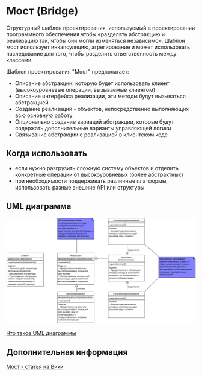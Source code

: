 # Мост (Bridge)

Структурный шаблон проектирования, используемый в проектировании программного обеспечения чтобы «разделять абстракцию и реализацию так, чтобы они могли изменяться независимо». Шаблон мост использует инкапсуляцию, агрегирование и может использовать наследование для того, чтобы разделить ответственность между классами.

Шаблон проектирования "Мост" предполагает:

- Описание абстракции, которую будет использовать клиент
  (высокоуровневые операции, вызываемые клиентом)
- Описание интерфейса реализации, эти методы будут вызываться абстракцией
- Создание реализаций - объектов, непосредственно выполняющих всю
  основную работу
- Опционально создание вариаций абстракции, которые будут содержать
  дополнительные варианты управляющей логики
- Связывание абстракции с реализацией в клиентском коде

## Когда использовать

- если нужно разгрузить сложную систему объектов и отделить конкретные операции
  от высокоуровневых (более абстрактных)
- при необходимости поддерживать различные платформы, использовать
  разные внешние API или структуры

## UML диаграмма

![UML диаграмма моста](https://github.com/evgenylyozin/patterns/blob/77dfb50085c11455de9bedbb7493b9ae19bcdd40/docs/oop-patterns/uml-diagrams/bridge.png)

[Что такое UML диаграммы](https://github.com/evgenylyozin/patterns/blob/6bd4dee6b7186d8703f4f3d8f852e72d185ae545/docs/diagram.md)

## Дополнительная информация

[Мост - статья на Вики](<https://ru.wikipedia.org/wiki/%D0%9C%D0%BE%D1%81%D1%82_(%D1%88%D0%B0%D0%B1%D0%BB%D0%BE%D0%BD_%D0%BF%D1%80%D0%BE%D0%B5%D0%BA%D1%82%D0%B8%D1%80%D0%BE%D0%B2%D0%B0%D0%BD%D0%B8%D1%8F)>)
